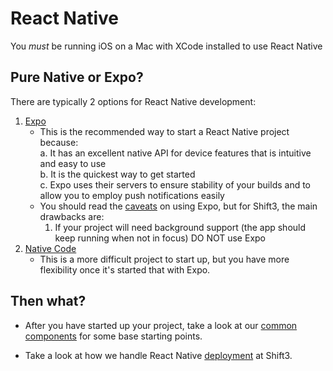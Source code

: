 # React Native

You *must* be running iOS on a Mac with XCode installed to use React Native

## Pure Native or Expo?

There are typically 2 options for React Native development:
1. [Expo](startup/expo.md)  
    * This is the recommended way to start a React Native project because:  
        a. It has an excellent native API for device features that is intuitive and easy to use  
        b. It is the quickest way to get started  
        c. Expo uses their servers to ensure stability of your builds and to allow you to employ push notifications easily  
    * You should read the [caveats](https://facebook.github.io/react-native/docs/getting-started#caveats) on using Expo, but for Shift3, the main drawbacks are:
        1. If your project will need background support (the app should keep running when not in focus) DO NOT use Expo 
2. [Native Code](startup/native-code.md)
    * This is a more difficult project to start up, but you have more flexibility once it's started that with Expo. 

## Then what?
- After you have started up your project, take a look at our [common components](common-components/README.md) for some base starting points.  

- Take a look at how we handle React Native [deployment](deployment/README.md) at Shift3.



